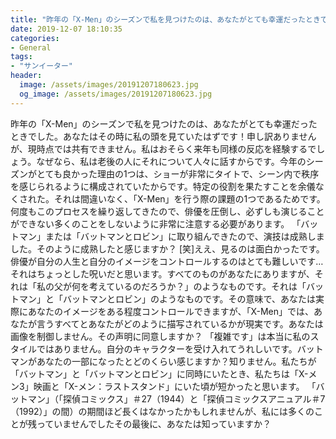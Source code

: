 ```yaml
---
title: "昨年の「X-Men」のシーズンで私を見つけたのは、あなたがとても幸運だったときでした。"
date: 2019-12-07 18:10:35
categories:
- General
tags:
- "サンイーター"
header:
  image: /assets/images/20191207180623.jpg
  og_image: /assets/images/20191207180623.jpg
---
```


昨年の「X-Men」のシーズンで私を見つけたのは、あなたがとても幸運だったときでした。あなたはその時に私の頭を見ていたはずです！申し訳ありませんが、現時点では共有できません。私はおそらく来年も同様の反応を経験するでしょう。なぜなら、私は老後の人にそれについて人々に話すからです。今年のシーズンがとても良かった理由の1つは、ショーが非常にタイトで、シーン内で秩序を感じられるように構成されていたからです。特定の役割を果たすことを余儀なくされた。それは間違いなく、「X-Men」を行う際の課題の1つであるためです。何度もこのプロセスを繰り返してきたので、俳優を圧倒し、必ずしも演じることができない多くのことをしないように非常に注意する必要があります。 「バットマン」または「バットマンとロビン」に取り組んできたので、演技は成熟しました。そのように成熟したと感じますか？ [笑]ええ、見るのは面白かったです。俳優が自分の人生と自分のイメージをコントロールするのはとても難しいです…それはちょっとした呪いだと思います。すべてのものがあなたにありますが、それは「私の父が何を考えているのだろうか？」のようなものです。それは「バットマン」と「バットマンとロビン」のようなものです。その意味で、あなたは実際にあなたのイメージをある程度コントロールできますが、「X-Men」では、あなたが言うすべてとあなたがどのように描写されているかが現実です。あなたは画像を制御しません。その声明に同意しますか？ 「複雑です」は本当に私のスタイルではありません。自分のキャラクターを受け入れてうれしいです。バットマンがあなたの一部になったとどのくらい感じますか？知りません。私たちが「バットマン」と「バットマンとロビン」に同時にいたとき、私たちは「X-メン3」映画と「X-メン：ラストスタンド」にいた頃が短かったと思います。 「バットマン」（「探偵コミックス」＃27（1944）と「探偵コミックスアニュアル＃7（1992）」の間）の期間ほど長くはなかったかもしれませんが、私には多くのことが残っていませんでしたその最後に、あなたは知っていますか？
